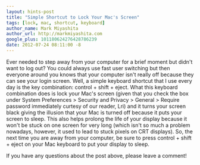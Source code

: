 ```yaml
---
layout: hints-post
title: "Simple Shortcut to Lock Your Mac's Screen"
tags: [lock, mac, shortcut, keyboard]
author_name: Mark Miyashita
author_url: http://markmiyashita.com
google_plus: 101180624276428786239
date: 2012-07-24 08:11:00 -8
---
```


Ever needed to step away from your computer for a brief moment but didn't want to log out? You could always use fast user switching but then everyone around you knows that your computer isn't really off because they can see your login screen. Well, a simple keyboard shortcut that I use every day is the key combination: control + shift + eject. What this keyboard combination does is lock your Mac's screen (given that you check the box under System Preferences > Security and Privacy > General > Require password immediately curtesy of our reader, Lri) and it turns your screen black giving the illusion that your Mac is turned off because it puts your screen to sleep. This also helps prolong the life of your display because it won't be stuck on one screen for very long (which isn't so much a problem nowadays, however, it used to lead to stuck pixels on CRT displays). So, the next time you are away from your computer, be sure to press control + shift + eject on your Mac keyboard to put your display to sleep.

If you have any questions about the post above, please leave a comment!
